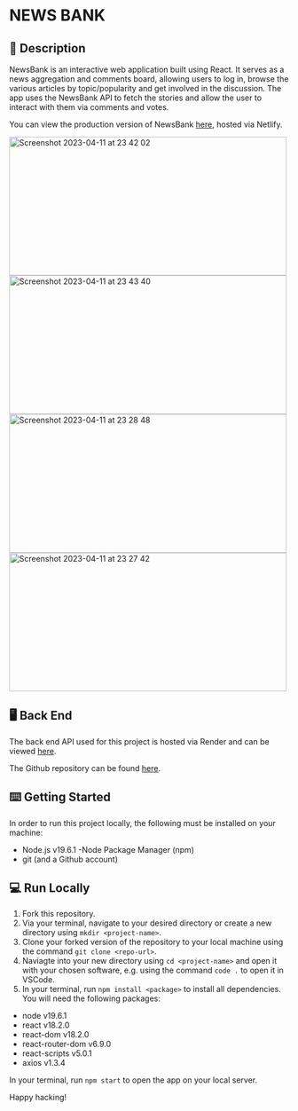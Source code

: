 # NEWS BANK

## 📝  Description 

NewsBank is an interactive web application built using React. It serves as a news aggregation and comments board, allowing users to log in, browse the various articles by topic/popularity and get involved in the discussion. The app uses the NewsBank API to fetch the stories and allow the user to interact with them via comments and votes.

You can view the production version of NewsBank [here](https://nc-news-lb.netlify.app/), hosted via Netlify.

<img width="500" height="250" alt="Screenshot 2023-04-11 at 23 42 02" src="https://github.com/leahbanks/FE_nc_news/assets/118462248/0959acd7-c68d-4869-89a7-b5048e536419"> <img width="500" height="250" alt="Screenshot 2023-04-11 at 23 43 40" src="https://github.com/leahbanks/FE_nc_news/assets/118462248/3c169fd7-a692-41f6-a800-679f8dd2029d"> <img width="500" height="250" alt="Screenshot 2023-04-11 at 23 28 48" src="https://github.com/leahbanks/FE_nc_news/assets/118462248/ac32b825-4a74-4850-84df-535ee3134d5b"> <img width="500" height="250" alt="Screenshot 2023-04-11 at 23 27 42" src="https://github.com/leahbanks/FE_nc_news/assets/118462248/52cd876e-384f-4267-846b-f4c5c958cd29">




## 🖥️  Back End 


The back end API used for this project is hosted via Render and can be viewed [here](https://nc-news-81lq.onrender.com/api).

The Github repository can be found [here](https://github.com/leahbanks/BE_nc_news).

## ⌨️  Getting Started 

In order to run this project locally, the following must be installed on your machine:

 * Node.js v19.6.1 -Node Package Manager (npm) 
 * git (and a Github account)

## 💻  Run Locally

1. Fork this repository.
2. Via your terminal, navigate to your desired directory or create a new directory using `mkdir <project-name>`. 
3. Clone your forked version of the repository to your local machine using the command `git clone <repo-url>`.
3. Naviagte into your new directory using `cd <project-name>` and open it with your chosen software, e.g. using the command `code .` to open it in VSCode.
4. In your terminal, run `npm install <package>` to install all dependencies. You will need the following packages:

* node v19.6.1
* react v18.2.0
* react-dom v18.2.0
* react-router-dom v6.9.0
* react-scripts v5.0.1
* axios v1.3.4

In your terminal, run `npm start` to open the app on your local server.

Happy hacking!

